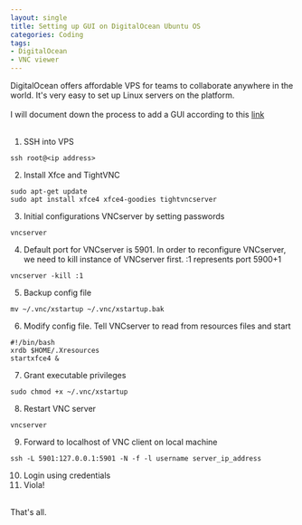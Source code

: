 ```yaml
---
layout: single
title: Setting up GUI on DigitalOcean Ubuntu OS
categories: Coding
tags: 
- DigitalOcean
- VNC viewer
---
```


DigitalOcean offers affordable VPS for teams to collaborate anywhere in the world. It's very easy to set up Linux servers on the platform.
<br />
<br />
I will document down the process to add a GUI according to this [link](https://www.digitalocean.com/community/tutorials/how-to-install-and-configure-vnc-on-ubuntu-16-04)
<br />
<br />
1. SSH into VPS
```
ssh root@<ip address>
```
2. Install Xfce and TightVNC
```
sudo apt-get update
sudo apt install xfce4 xfce4-goodies tightvncserver
```
3. Initial configurations VNCserver by setting passwords
```
vncserver
```
4. Default port for VNCserver is 5901. In order to reconfigure VNCserver, we need to kill instance of VNCserver first. :1 represents port 5900+1
```
vncserver -kill :1
```
5. Backup config file
```
mv ~/.vnc/xstartup ~/.vnc/xstartup.bak
```
6. Modify config file. Tell VNCserver to read from resources files and start
```
#!/bin/bash
xrdb $HOME/.Xresources
startxfce4 &
```
7. Grant executable privileges 
```
sudo chmod +x ~/.vnc/xstartup
```
8. Restart VNC server
```
vncserver
```
9. Forward to localhost of VNC client on local machine
```
ssh -L 5901:127.0.0.1:5901 -N -f -l username server_ip_address
```
10. Login using credentials
11. Viola!

<br />
That's all.
